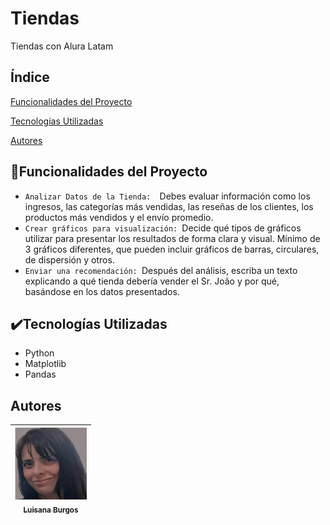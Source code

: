 # Tiendas

Tiendas con Alura Latam
## Índice

[Funcionalidades del Proyecto](#hammerfuncionalidades-del-proyecto)

[Tecnologías Utilizadas](#%EF%B8%8Ftecnologías-utilizadas)

[Autores](#autores)

## :hammer:Funcionalidades del Proyecto

- `Analizar Datos de la Tienda:  `Debes evaluar información como los ingresos, las categorías más vendidas, las reseñas de los clientes, los productos más vendidos y el envío promedio.
- `Crear gráficos para visualización: `Decide qué tipos de gráficos utilizar para presentar los resultados de forma clara y visual. Mínimo de 3 gráficos diferentes, que pueden incluir gráficos de barras, circulares, de dispersión y otros.
- `Enviar una recomendación: `Después del análisis, escriba un texto explicando a qué tienda debería vender el Sr. João y por qué, basándose en los datos presentados.

## ✔️Tecnologías Utilizadas
- Python
- Matplotlib
- Pandas

## Autores
| [<img src="https://github.com/lgbmdj77/Tiendas/blob/main/Foto%20de%20Luisana%20Burgos.jpg" width=115><br><sub>Luisana Burgos</sub>]((https://github.com/lgbmdj77/)) | 
|  :---: | 
